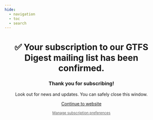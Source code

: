 ```yaml
---
hide:
  - navigation
  - toc
  - search
---
```


# <p style="text-align: center; margin-bottom: 0.0em; margin-top: 0.0em;"></p>
# <p style="text-align: center; margin-bottom: 0.0em; margin-top: 0.0em;">:white_check_mark: Your subscription to our GTFS Digest mailing list has been confirmed.</p>
### <p style="text-align: center; margin-bottom: 0.0em; margin-top: 0.0em;">Thank you for subscribing!</p>

<p style="text-align: center;; margin-bottom: 0.0em; margin-top: 0.0em;">Look out for news and updates. You can safely close this window.</p>

<p style="text-align: center;">
  <a href="https://gtfs.org/blog/" class="md-button md-button--primary">Continue to website</a>
</p>

<p style="text-align: center; margin-top: 0.5em;">
  <a href="https://mobilitydata.us19.list-manage.com/profile/?u=d5942d8a23eea21b6c6bc2efb&id=426c31a5d0&e=a794c4a63f" style="font-size: 0.75rem; opacity: 0.7;">
    Manage subscription preferences
  </a>
</p>